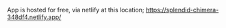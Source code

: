 App is hosted for free, via netlify at this location; https://splendid-chimera-348df4.netlify.app/


